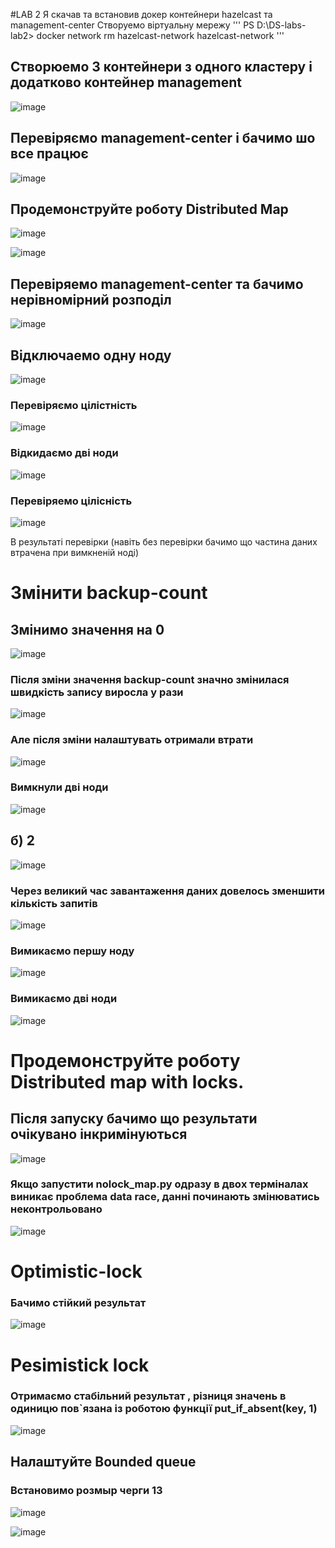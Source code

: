 #LAB 2 
Я скачав та встановив докер контейнери  hazelcast та management-center
Створуемо віртуальну мережу 
'''
PS D:\DS-labs-lab2> docker network rm hazelcast-network
hazelcast-network
'''

## Створюемо 3 контейнери  з одного кластеру  і додатково контейнер management
![image](https://github.com/rushpeal/DSlab/assets/47487412/62221a2d-7665-4708-b464-8102e792c856)

## Перевіряємо management-center і бачимо шо все працює

![image](https://github.com/rushpeal/DSlab/assets/47487412/cf30520c-b86a-4183-9040-f14cd8be66f2)

## Продемонструйте роботу Distributed Map

![image](https://github.com/rushpeal/DSlab/assets/47487412/3b3caac6-2dc7-40bb-a43c-df8b02a3d75a)

![image](https://github.com/rushpeal/DSlab/assets/47487412/249b98c5-935b-49fa-a458-a4cda482da6b)

## Перевіряемо management-center та бачимо нерівномірний розподіл 
![image](https://github.com/rushpeal/DSlab/assets/47487412/7fe2281d-b40b-41eb-8bab-4a6ebcff3dc7)
 
## Відключаемо одну ноду
![image](https://github.com/rushpeal/DSlab/assets/47487412/fca79aad-5e48-48f6-99a0-175bcbb0e2fc)

 ### Перевіряємо цілістність 
 ![image](https://github.com/rushpeal/DSlab/assets/47487412/c31626d6-0805-4cb6-8273-ce3f637225f9)

 ### Відкидаємо дві ноди 
 ![image](https://github.com/rushpeal/DSlab/assets/47487412/a654b1b1-e351-480c-82ed-02b94af58495)

 ### Перевіряемо цілісність
 ![image](https://github.com/rushpeal/DSlab/assets/47487412/c32fa05e-d7c7-49e0-903f-06ef9b0b24c8)

 В результаті перевірки (навіть без перевірки бачимо що частина даниx втрачена при вимкненій ноді)

 # Змінити backup-count 
 ## Змінимо значення на 0 
 ![image](https://github.com/rushpeal/DSlab/assets/47487412/f5e60f7f-c32b-48d8-8e0a-ba3d16560c84)

### Після зміни значення backup-count  значно змінилася швидкість запису виросла у рази

![image](https://github.com/rushpeal/DSlab/assets/47487412/39f532ff-abe1-4f49-8f09-658d905e90b6)

### Але після зміни налаштувать отримали втрати 
![image](https://github.com/rushpeal/DSlab/assets/47487412/7bcc6cbb-05d0-42dd-88b1-102df9bdf4fb)

### Вимкнули дві ноди
![image](https://github.com/rushpeal/DSlab/assets/47487412/b45de756-3b65-46cf-b4a4-3298c3861498)

## б) 2
![image](https://github.com/rushpeal/DSlab/assets/47487412/ccec2b95-f75f-440d-a00a-5b8a9b7218e3)

### Через великий час завантаження даниx довелось зменшити кількість запитів
![image](https://github.com/rushpeal/DSlab/assets/47487412/43f734c6-a7d0-4219-8baa-c7fd878d14bb)

### Вимикаємо першу ноду 
![image](https://github.com/rushpeal/DSlab/assets/47487412/e93067cf-1891-48f9-a9ef-7c644de9c195)

### Вимикаємо дві ноди 
![image](https://github.com/rushpeal/DSlab/assets/47487412/ec41c1a9-c992-461f-992a-195e89da56de)
# Продемонструйте роботу Distributed map with locks.
## Після запуску  бачимо що результати очікувано інкримінуються
![image](https://github.com/rushpeal/DSlab/assets/47487412/8fe1dd12-b6af-4aa8-b1b3-0b051a88bacc)

### Якщо запустити nolock_map.py одразу в двоx терміналаx виникає проблема  data race, данні починають змінюватись неконтрольовано
![image](https://github.com/rushpeal/DSlab/assets/47487412/b102bd54-3e35-42d8-a4c2-c86e9355e03c)

# Optimistic-lock
### Бачимо стійкий результат 
![image](https://github.com/rushpeal/DSlab/assets/47487412/f78d08cd-7805-4550-a424-bf704a1bed76)

# Pesimistick lock
### Отримаємо стабільний результат , різниця значень в одиницю пов`язана із роботою функції put_if_absent(key, 1)
![image](https://github.com/rushpeal/DSlab/assets/47487412/500494b6-2a63-494b-8ab8-02e6eb055c0a)

## Налаштуйте Bounded queue

### Встановимо розмыр черги 13
![image](https://github.com/rushpeal/DSlab/assets/47487412/36516677-6cf2-445c-9e52-a09362907179)

![image](https://github.com/rushpeal/DSlab/assets/47487412/3227f353-7283-45c3-b199-2dc87b93d9da)














 
